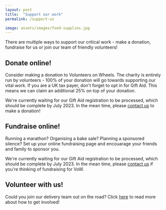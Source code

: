 ```yaml
---
layout: post
title:  "Support our work"
permalink: /support-us

image: assets/images/food-supplies.jpg
---
```

There are multiple ways to support our critical work - make a donation, fundraise for us or join our team of friendly volunteers!

## Donate online!
Consider making a donation to Volunteers on Wheels. The charity is entirely run by volunteers - 100% of your donation will go towards supporting our vital work. If you are a UK tax payer, don't forget to opt in for Gift Aid. This means we can claim an additional 25% on top of your donation.

<!-- ⏳ We're just getting set up with JustGiving and expect to go live in February 2022. In the mean time, please contact us if you'd like to make a donation. -->
We're currently waiting for our Gift Aid registration to be processed, which should be complete by July 2023. In the mean time, please <a href = "/contact">contact us</a> to make a donation!

<!--Click <a href="{{site.baseurl}}/donate/">here</a> to donate to VoW via JustGiving!-->

## Fundraise online!
Running a marathon? Organising a bake sale? Planning a sponsored silence? Set up your online fundraising page and encouarage your friends and family to sponsor you. 

We're currently waiting for our Gift Aid registration to be processed, which should be complete by July 2023. In the mean time, please <a href = "/contact">contact us</a> if you're thinking of fundraising for VoW.
<!-- Click <a href="{{site.baseurl}}/fundraise/">here</a> to set up your fundraising page via JustGiving! <span class="badge badge-pill badge-primary">Primary</span> -->

## Volunteer with us!
Could you join our delivery team out on the road? Click <a href="{{site.baseurl}}/volunteer/">here</a> to read more about how to get involved!